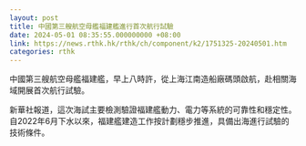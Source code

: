 ```yaml
---
layout: post
title: 中國第三艘航空母艦福建艦進行首次航行試驗
date: 2024-05-01 08:35:55.000000000 +08:00
link: https://news.rthk.hk/rthk/ch/component/k2/1751325-20240501.htm
categories: rthk
---
```


中國第三艘航空母艦福建艦，早上八時許，從上海江南造船廠碼頭啟航，赴相關海域開展首次航行試驗。

新華社報道，這次海試主要檢測驗證福建艦動力、電力等系統的可靠性和穩定性。自2022年6月下水以來，福建艦建造工作按計劃穩步推進，具備出海進行試驗的技術條件。
